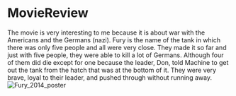 # MovieReview
The movie is very interesting to me because it is about war with the Americans and the Germans (nazi). Fury is the name of the tank in which there was only five people and all were very close. They made it so far and just with five people, they were able to kill a lot of Germans. Although four of them did die except for one because the leader, Don, told Machine to get out the tank from the hatch that was at the bottom of it. They were very brave, loyal to their leader, and pushed through without running away.
![Fury_2014_poster](https://user-images.githubusercontent.com/104028153/164077378-7a22192d-9ee7-41ac-bb7a-cda3abac918d.jpeg)
